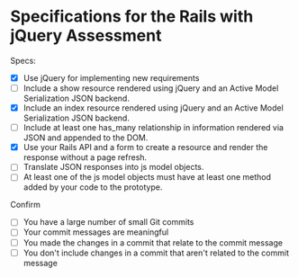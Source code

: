 # Specifications for the Rails with jQuery Assessment

Specs:
- [x] Use jQuery for implementing new requirements
- [ ] Include a show resource rendered using jQuery and an Active Model Serialization JSON backend.
- [x] Include an index resource rendered using jQuery and an Active Model Serialization JSON backend.
- [ ] Include at least one has_many relationship in information rendered via JSON and appended to the DOM.
- [x] Use your Rails API and a form to create a resource and render the response without a page refresh.
- [ ] Translate JSON responses into js model objects.
- [ ] At least one of the js model objects must have at least one method added by your code to the prototype.

Confirm
- [ ] You have a large number of small Git commits
- [ ] Your commit messages are meaningful
- [ ] You made the changes in a commit that relate to the commit message
- [ ] You don't include changes in a commit that aren't related to the commit message
